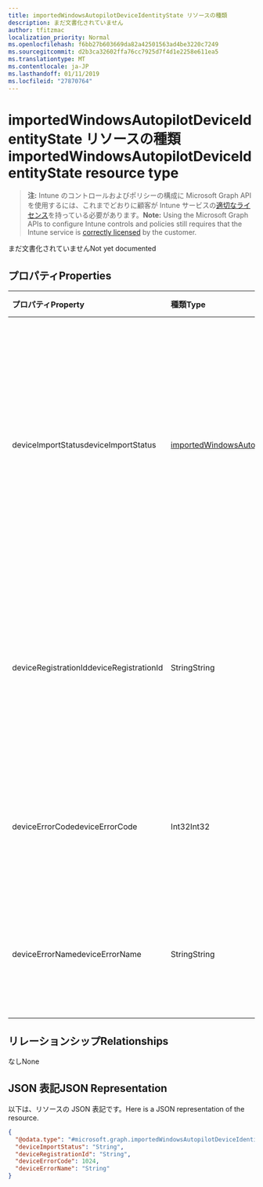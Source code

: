 ```yaml
---
title: importedWindowsAutopilotDeviceIdentityState リソースの種類
description: まだ文書化されていません
author: tfitzmac
localization_priority: Normal
ms.openlocfilehash: f6bb27b603669da82a42501563ad4be3220c7249
ms.sourcegitcommit: d2b3ca32602ffa76cc7925d7f4d1e2258e611ea5
ms.translationtype: MT
ms.contentlocale: ja-JP
ms.lasthandoff: 01/11/2019
ms.locfileid: "27870764"
---
```

# <a name="importedwindowsautopilotdeviceidentitystate-resource-type"></a><span data-ttu-id="2ceea-103">importedWindowsAutopilotDeviceIdentityState リソースの種類</span><span class="sxs-lookup"><span data-stu-id="2ceea-103">importedWindowsAutopilotDeviceIdentityState resource type</span></span>

> <span data-ttu-id="2ceea-104">**注:** Intune のコントロールおよびポリシーの構成に Microsoft Graph API を使用するには、これまでどおりに顧客が Intune サービスの[適切なライセンス](https://go.microsoft.com/fwlink/?linkid=839381)を持っている必要があります。</span><span class="sxs-lookup"><span data-stu-id="2ceea-104">**Note:** Using the Microsoft Graph APIs to configure Intune controls and policies still requires that the Intune service is [correctly licensed](https://go.microsoft.com/fwlink/?linkid=839381) by the customer.</span></span>

<span data-ttu-id="2ceea-105">まだ文書化されていません</span><span class="sxs-lookup"><span data-stu-id="2ceea-105">Not yet documented</span></span>
## <a name="properties"></a><span data-ttu-id="2ceea-106">プロパティ</span><span class="sxs-lookup"><span data-stu-id="2ceea-106">Properties</span></span>
|<span data-ttu-id="2ceea-107">プロパティ</span><span class="sxs-lookup"><span data-stu-id="2ceea-107">Property</span></span>|<span data-ttu-id="2ceea-108">種類</span><span class="sxs-lookup"><span data-stu-id="2ceea-108">Type</span></span>|<span data-ttu-id="2ceea-109">説明</span><span class="sxs-lookup"><span data-stu-id="2ceea-109">Description</span></span>|
|:---|:---|:---|
|<span data-ttu-id="2ceea-110">deviceImportStatus</span><span class="sxs-lookup"><span data-stu-id="2ceea-110">deviceImportStatus</span></span>|[<span data-ttu-id="2ceea-111">importedWindowsAutopilotDeviceIdentityImportStatus</span><span class="sxs-lookup"><span data-stu-id="2ceea-111">importedWindowsAutopilotDeviceIdentityImportStatus</span></span>](../resources/intune-enrollment-importedwindowsautopilotdeviceidentityimportstatus.md)|<span data-ttu-id="2ceea-112">Device Directory Service (DDS) から報告されたデバイスの状態です。</span><span class="sxs-lookup"><span data-stu-id="2ceea-112">Device status reported by Device Directory Service(DDS).</span></span> <span data-ttu-id="2ceea-113">可能な値は、`unknown`、`pending`、`partial`、`complete`、`error` です。</span><span class="sxs-lookup"><span data-stu-id="2ceea-113">Possible values are: `unknown`, `pending`, `partial`, `complete`, `error`.</span></span>|
|<span data-ttu-id="2ceea-114">deviceRegistrationId</span><span class="sxs-lookup"><span data-stu-id="2ceea-114">deviceRegistrationId</span></span>|<span data-ttu-id="2ceea-115">String</span><span class="sxs-lookup"><span data-stu-id="2ceea-115">String</span></span>|<span data-ttu-id="2ceea-116">正常に追加されたと Devce Directory Service (DDS) から報告されたデバイスの Devce Registration ID です。</span><span class="sxs-lookup"><span data-stu-id="2ceea-116">Device Registration ID for successfully added device reported by Device Directory Service(DDS).</span></span>|
|<span data-ttu-id="2ceea-117">deviceErrorCode</span><span class="sxs-lookup"><span data-stu-id="2ceea-117">deviceErrorCode</span></span>|<span data-ttu-id="2ceea-118">Int32</span><span class="sxs-lookup"><span data-stu-id="2ceea-118">Int32</span></span>|<span data-ttu-id="2ceea-119">Device Directory Service (DDS) から報告されたデバイス エラー コードです。</span><span class="sxs-lookup"><span data-stu-id="2ceea-119">Device error code reported by Device Directory Service(DDS).</span></span>|
|<span data-ttu-id="2ceea-120">deviceErrorName</span><span class="sxs-lookup"><span data-stu-id="2ceea-120">deviceErrorName</span></span>|<span data-ttu-id="2ceea-121">String</span><span class="sxs-lookup"><span data-stu-id="2ceea-121">String</span></span>|<span data-ttu-id="2ceea-122">Device Directory Service (DDS) から報告されたデバイス エラー名です。</span><span class="sxs-lookup"><span data-stu-id="2ceea-122">Device error name reported by Device Directory Service(DDS).</span></span>|

## <a name="relationships"></a><span data-ttu-id="2ceea-123">リレーションシップ</span><span class="sxs-lookup"><span data-stu-id="2ceea-123">Relationships</span></span>
<span data-ttu-id="2ceea-124">なし</span><span class="sxs-lookup"><span data-stu-id="2ceea-124">None</span></span>
## <a name="json-representation"></a><span data-ttu-id="2ceea-125">JSON 表記</span><span class="sxs-lookup"><span data-stu-id="2ceea-125">JSON Representation</span></span>
<span data-ttu-id="2ceea-126">以下は、リソースの JSON 表記です。</span><span class="sxs-lookup"><span data-stu-id="2ceea-126">Here is a JSON representation of the resource.</span></span>
<!-- {
  "blockType": "resource",
  "@odata.type": "microsoft.graph.importedWindowsAutopilotDeviceIdentityState"
}
-->
``` json
{
  "@odata.type": "#microsoft.graph.importedWindowsAutopilotDeviceIdentityState",
  "deviceImportStatus": "String",
  "deviceRegistrationId": "String",
  "deviceErrorCode": 1024,
  "deviceErrorName": "String"
}
```



